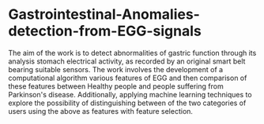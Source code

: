 # Gastrointestinal-Anomalies-detection-from-EGG-signals
The aim of the work is to detect abnormalities of gastric function through its analysis stomach electrical activity, as recorded by an original smart belt bearing suitable sensors. The work involves the development of a computational algorithm various features of EGG and then comparison of these features between Healthy people and people suffering from Parkinson's disease. Additionally, applying machine learning techniques to explore the possibility of distinguishing between
of the two categories of users using the above as features with feature selection.
